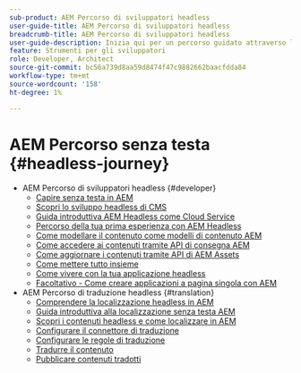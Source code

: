 ```yaml
---
sub-product: AEM Percorso di sviluppatori headless
user-guide-title: AEM Percorso di sviluppatori headless
breadcrumb-title: AEM Percorso di sviluppatori headless
user-guide-description: Inizia qui per un percorso guidato attraverso le potenti e flessibili funzionalità di AEM, le loro capacità e come sfruttarle nel tuo progetto.
feature: Strumenti per gli sviluppatori
role: Developer, Architect
source-git-commit: bc56a739d8aa59d8474f47c9882662baacfdda84
workflow-type: tm+mt
source-wordcount: '158'
ht-degree: 1%

---
```



# AEM Percorso senza testa {#headless-journey}

+ AEM Percorso di sviluppatori headless {#developer}
   + [Capire senza testa in AEM](developer/overview.md)
   + [Scopri lo sviluppo headless di CMS](developer/learn-about.md)
   + [Guida introduttiva AEM Headless come Cloud Service](developer/getting-started.md)
   + [Percorso della tua prima esperienza con AEM Headless](developer/path-to-first-experience.md)
   + [Come modellare il contenuto come modelli di contenuto AEM](developer/model-your-content.md)
   + [Come accedere ai contenuti tramite API di consegna AEM](developer/access-your-content.md)
   + [Come aggiornare i contenuti tramite API di AEM Assets](developer/update-your-content.md)
   + [Come mettere tutto insieme](developer/put-it-all-together.md)
   + [Come vivere con la tua applicazione headless](developer/go-live.md)
   + [Facoltativo - Come creare applicazioni a pagina singola con AEM](developer/create-spa.md)
+ AEM Percorso di traduzione headless {#translation}
   + [Comprendere la localizzazione headless in AEM](translation/overview.md)
   + [Guida introduttiva alla localizzazione senza testa AEM](translation/getting-started.md)
   + [Scopri i contenuti headless e come localizzare in AEM](translation/learn-about.md)
   + [Configurare il connettore di traduzione](translation/configure-connector.md)
   + [Configurare le regole di traduzione](translation/translation-rules.md)
   + [Tradurre il contenuto](translation/translate-content.md)
   + [Pubblicare contenuti tradotti](translation/publish-content.md)
